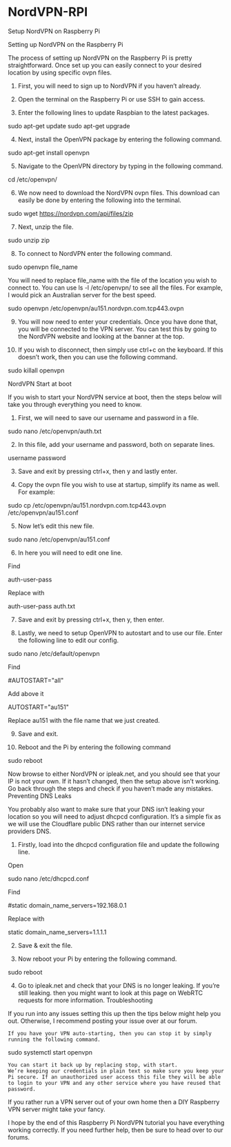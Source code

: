 # NordVPN-RPI
Setup NordVPN on Raspberry Pi


Setting up NordVPN on the Raspberry Pi

The process of setting up NordVPN on the Raspberry Pi is pretty straightforward. Once set up you can easily connect to your desired location by using specific ovpn files.

1. First, you will need to sign up to NordVPN if you haven’t already.

2. Open the terminal on the Raspberry Pi or use SSH to gain access.

3. Enter the following lines to update Raspbian to the latest packages.

sudo apt-get update
sudo apt-get upgrade

4. Next, install the OpenVPN package by entering the following command.

sudo apt-get install openvpn

5. Navigate to the OpenVPN directory by typing in the following command.

cd /etc/openvpn/

6. We now need to download the NordVPN ovpn files. This download can easily be done by entering the following into the terminal.

sudo wget https://nordvpn.com/api/files/zip

7. Next, unzip the file.

sudo unzip zip

8. To connect to NordVPN enter the following command.

sudo openvpn file_name

You will need to replace file_name with the file of the location you wish to connect to. You can use ls -l /etc/openvpn/ to see all the files. For example, I would pick an Australian server for the best speed.

sudo openvpn /etc/openvpn/au151.nordvpn.com.tcp443.ovpn

9. You will now need to enter your credentials. Once you have done that, you will be connected to the VPN server. You can test this by going to the NordVPN website and looking at the banner at the top.

10. If you wish to disconnect, then simply use ctrl+c on the keyboard. If this doesn’t work, then you can use the following command.

sudo killall openvpn

NordVPN Start at boot

If you wish to start your NordVPN service at boot, then the steps below will take you through everything you need to know.

1. First, we will need to save our username and password in a file.

sudo nano /etc/openvpn/auth.txt

2. In this file, add your username and password, both on separate lines.

username
password

3. Save and exit by pressing ctrl+x, then y and lastly enter.

4. Copy the ovpn file you wish to use at startup, simplify its name as well. For example:

sudo cp /etc/openvpn/au151.nordvpn.com.tcp443.ovpn /etc/openvpn/au151.conf

5. Now let’s edit this new file.

sudo nano /etc/openvpn/au151.conf

6. In here you will need to edit one line.

Find

auth-user-pass

Replace with

auth-user-pass auth.txt

7. Save and exit by pressing ctrl+x, then y, then enter.

8. Lastly, we need to setup OpenVPN to autostart and to use our file. Enter the following line to edit our config.

sudo nano /etc/default/openvpn

Find

#AUTOSTART="all"

Add above it

AUTOSTART="au151"

Replace au151 with the file name that we just created.

9. Save and exit.

10. Reboot and the Pi by entering the following command

sudo reboot

Now browse to either NordVPN or ipleak.net, and you should see that your IP is not your own. If it hasn’t changed, then the setup above isn’t working. Go back through the steps and check if you haven’t made any mistakes.
Preventing DNS Leaks

You probably also want to make sure that your DNS isn’t leaking your location so you will need to adjust dhcpcd configuration. It’s a simple fix as we will use the Cloudflare public DNS rather than our internet service providers DNS.

1. Firstly, load into the dhcpcd configuration file and update the following line.

Open

sudo nano /etc/dhcpcd.conf

Find

#static domain_name_servers=192.168.0.1

Replace with

static domain_name_servers=1.1.1.1

2. Save & exit the file.

3. Now reboot your Pi by entering the following command.

sudo reboot

4. Go to ipleak.net and check that your DNS is no longer leaking. If you’re still leaking. then you might want to look at this page on WebRTC requests for more information.
Troubleshooting

If you run into any issues setting this up then the tips below might help you out. Otherwise, I recommend posting your issue over at our forum.

    If you have your VPN auto-starting, then you can stop it by simply running the following command.

sudo systemctl start openvpn

    You can start it back up by replacing stop, with start.
    We’re keeping our credentials in plain text so make sure you keep your Pi secure. If an unauthorized user access this file they will be able to login to your VPN and any other service where you have reused that password.

If you rather run a VPN server out of your own home then a DIY Raspberry VPN server might take your fancy.

I hope by the end of this Raspberry Pi NordVPN tutorial you have everything working correctly. If you need further help, then be sure to head over to our forums.

